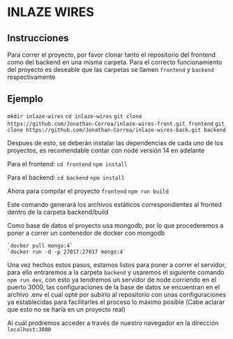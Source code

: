 # INLAZE WIRES

## Instrucciones

Para correr el proyecto, por favor clonar tanto el repositorio
del frontend como del backend en una misma carpeta. Para el
correcto funcionamiento del proyecto es deseable que las
carpetas se llamen `frontend` y `backend` respectivamente

## Ejemplo

`mkdir inlaze-wires`
`cd inlaze-wires`
`git clone https://github.com/Jonathan-Correa/inlaze-wires-front.git frontend`
`git clone https://github.com/Jonathan-Correa/inlaze-wires-back.git backend`

Despues de esto, se deberán instalar las dependencias de cada
uno de los proyectos, es recomendable contar con node versión
14 en adelante

Para el frontend:
    `cd frontend`
    `npm install`

Para el backend:
    `cd backend`
    `npm install`

Ahora para compilar el proyecto `frontend`
    `npm run build`

Este comando generará los archivos estáticos correspondientes
al fronted dentro de la carpeta backend/build

Como base de datos el proyecto usa mongodb, por lo que
procederemos a poner a correr un contenedor de docker con
mongodb

    `docker pull mongo:4`
    `docker run -d -p 27017:27017 mongo:4`

Una vez hechos estos pasos, estamos listos para poner a correr
el servidor, para ello entraremos a la carpeta `backend`
y usaremos el siguiente comando `npm run dev`, con esto ya
tendremos un servidor de node corriendo en el puerto 3000,
las configuraciones de la base de datos se encuentran en el
archivo .env el cual opté por subirlo al repositorio con unas
configuraciones ya establecidas para facilitarles el proceso
lo máximo posible (Cabe aclarar que esto no se haría en un
proyecto real)

Al cuál prodremos acceder a través de nuestro navegador en la
dirección `localhost:3000`

